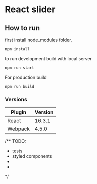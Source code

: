 # React slider

## How to run

first install node_modules folder.
```sh
npm install
```

to run development build with local server
```sh
npm run start
```

For production build
```sh
npm run build
```

### Versions

| Plugin | Version |
| ------ | ------ |
| React | 16.3.1 |
| Webpack | 4.5.0 |

/** TODO:
* tests
* styled components
* 
*
*/